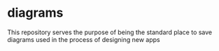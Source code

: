 # diagrams

This repository serves the purpose of being the standard place to save diagrams used in the process of designing new apps
